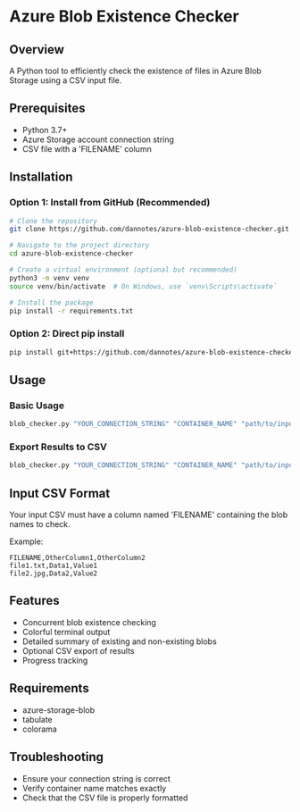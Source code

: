 # Azure Blob Existence Checker

## Overview
A Python tool to efficiently check the existence of files in Azure Blob Storage using a CSV input file.

## Prerequisites
- Python 3.7+
- Azure Storage account connection string
- CSV file with a 'FILENAME' column

## Installation

### Option 1: Install from GitHub (Recommended)
```bash
# Clone the repository
git clone https://github.com/dannotes/azure-blob-existence-checker.git

# Navigate to the project directory
cd azure-blob-existence-checker

# Create a virtual environment (optional but recommended)
python3 -m venv venv
source venv/bin/activate  # On Windows, use `venv\Scripts\activate`

# Install the package
pip install -r requirements.txt

```

### Option 2: Direct pip install
```bash
pip install git+https://github.com/dannotes/azure-blob-existence-checker.git
```

## Usage

### Basic Usage
```bash
blob_checker.py "YOUR_CONNECTION_STRING" "CONTAINER_NAME" "path/to/input.csv"
```

### Export Results to CSV
```bash
blob_checker.py "YOUR_CONNECTION_STRING" "CONTAINER_NAME" "path/to/input.csv" -export csv
```

## Input CSV Format
Your input CSV must have a column named 'FILENAME' containing the blob names to check.

Example:
```csv
FILENAME,OtherColumn1,OtherColumn2
file1.txt,Data1,Value1
file2.jpg,Data2,Value2
```

## Features
- Concurrent blob existence checking
- Colorful terminal output
- Detailed summary of existing and non-existing blobs
- Optional CSV export of results
- Progress tracking

## Requirements
- azure-storage-blob
- tabulate
- colorama

## Troubleshooting
- Ensure your connection string is correct
- Verify container name matches exactly
- Check that the CSV file is properly formatted

